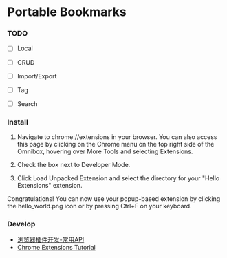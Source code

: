 # Portable Bookmarks

### TODO

+ [ ] Local
+ [ ] CRUD
+ [ ] Import/Export
+ [ ] Tag
+ [ ] Search


### Install

1. Navigate to chrome://extensions in your browser. 
You can also access this page by clicking on the Chrome menu on the top right side of the Omnibox, 
hovering over More Tools and selecting Extensions.

2. Check the box next to Developer Mode.

3. Click Load Unpacked Extension and select the directory for your "Hello Extensions" extension.

Congratulations! You can now use your popup-based extension by clicking the hello_world.png icon or by pressing Ctrl+F on your keyboard.

### Develop

+ [浏览器插件开发-常用API](https://blog.csdn.net/mjzhang1993/article/details/84848985)
+ [Chrome Extensions Tutorial](https://developer.chrome.com/extensions)

